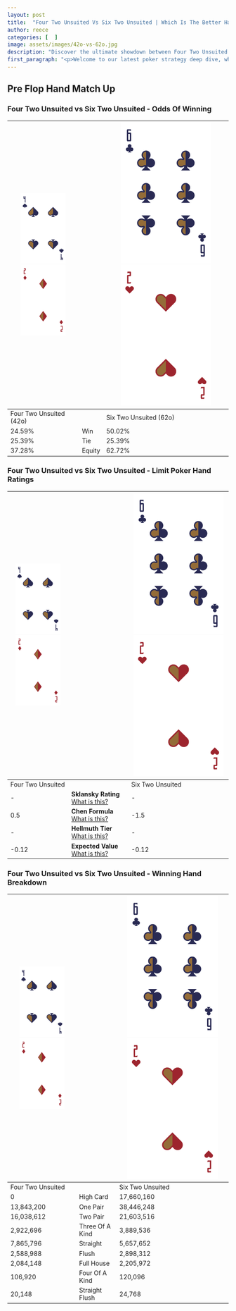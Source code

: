 ```yaml
---
layout: post
title:  "Four Two Unsuited Vs Six Two Unsuited | Which Is The Better Hand In Poker? A Complete Guide"
author: reece
categories: [  ]
image: assets/images/42o-vs-62o.jpg
description: "Discover the ultimate showdown between Four Two Unsuited and Six Two Unsuited in poker! Uncover the odds, strategies, and scenarios where one hand triumphs over the other. Get ready to up your poker game with this thrilling analysis."
first_paragraph: "<p>Welcome to our latest poker strategy deep dive, where we're pitting two distinct hands against each other in a high-stakes showdown: Four Two Unsuited vs Six Two Unsuited.</p><p>In the dynamic world of poker, every decision counts, and knowing which hand holds the upper hand is key to your success at the table.</p><p>In this article, we'll dissect these two hands, explore the scenarios where one dominates the other, and equip you with the knowledge to make strategic choices that can tip the odds in your favor.</p><p>Get ready to unravel the intriguing dynamics of these poker hands and elevate your game to new heights.</p>"
---
```




[comment]: # (sp0)

## Pre Flop Hand Match Up

<div class="table hand-ratings" markdown="1"> 



### Four Two Unsuited vs Six Two Unsuited - Odds Of Winning


    
| ![image info](assets/images/hand1/4.png) ![image info](assets/images/hand1/2o.png) |  | ![image info](assets/images/hand2/6.png) ![image info](assets/images/hand2/2o.png) |
| -------- | -------- | -------- |
| Four Two Unsuited (42o) |  | Six Two Unsuited (62o) |
| 24.59% | Win | 50.02% |
| 25.39% | Tie | 25.39% |
| 37.28% | Equity | 62.72% |




[comment]: # (sp1)



### Four Two Unsuited vs Six Two Unsuited - Limit Poker Hand Ratings


    
| ![image info](assets/images/hand1/4.png) ![image info](assets/images/hand1/2o.png) |  | ![image info](assets/images/hand2/6.png) ![image info](assets/images/hand2/2o.png) |
| -------- | -------- | -------- |
| Four Two Unsuited |  | Six Two Unsuited |
| - | **Sklansky Rating** [What is this?](/sklansky-rating-explained) | - |
| 0.5 | **Chen Formula** [What is this?](/chen-formula-explained) | -1.5 |
| - | **Hellmuth Tier** [What is this?](/Hellmuth-tier-explained) | - |
| -0.12 | **Expected Value** [What is this?](/expected-value-explained) | -0.12 |




[comment]: # (sp2)



### Four Two Unsuited vs Six Two Unsuited - Winning Hand Breakdown


    
| ![image info](assets/images/hand1/4.png) ![image info](assets/images/hand1/2o.png) |  | ![image info](assets/images/hand2/6.png) ![image info](assets/images/hand2/2o.png) |
| -------- | -------- | -------- |
| Four Two Unsuited |  | Six Two Unsuited |
| 0 | High Card | 17,660,160 |
| 13,843,200 | One Pair | 38,446,248 |
| 16,038,612 | Two Pair | 21,603,516 |
| 2,922,696 | Three Of A Kind | 3,889,536 |
| 7,865,796 | Straight | 5,657,652 |
| 2,588,988 | Flush | 2,898,312 |
| 2,084,148 | Full House | 2,205,972 |
| 106,920 | Four Of A Kind | 120,096 |
| 20,148 | Straight Flush | 24,768 |




[comment]: # (sp3)



</div>

[comment]: # (sp4)



[comment]: # (sp5)

